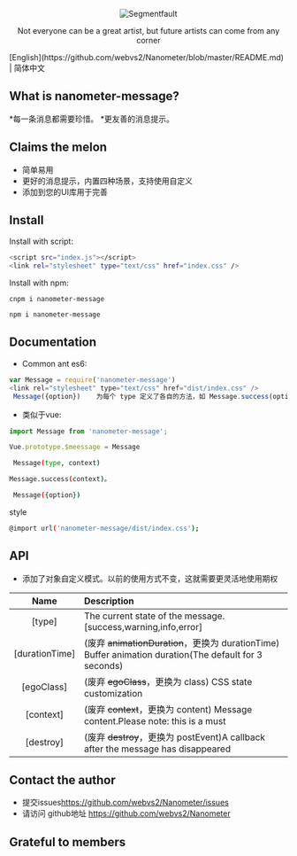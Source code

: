 <div align="center">

![Segmentfault](https://github.com/webvs2/Nanometer/blob/master/src/assets/img/rain.svg)

<p>Not everyone can be a great artist, but future artists can come from any corner</p>

</div>
[English](https://github.com/webvs2/Nanometer/blob/master/README.md)  | 简体中文

<h2 align="centre">What is nanometer-message?</h2>
*每一条消息都需要珍惜。
*更友善的消息提示。
<h2 align="left">Claims the melon<MessageBox有哪些功能？ ></h2>

* 简单易用
* 更好的消息提示，内置四种场景，支持使用自定义
* 添加到您的UI库用于完善

<h2 align="left">Install</h2>
Install with script:

```bash
<script src="index.js"></script>
<link rel="stylesheet" type="text/css" href="index.css" />
```

Install with npm:

```
cnpm i nanometer-message
```

```bash
npm i nanometer-message
```

<h2 align="left">Documentation</h2>

* Common ant es6:

```js  
var Message = require('nanometer-message')
<link rel="stylesheet" type="text/css" href="dist/index.css" />
 Message({option})    为每个 type 定义了各自的方法，如 Message.success(options)。
```

* 类似于vue:

```js
import Message from 'nanometer-message';

Vue.prototype.$meessage = Message  
```
```bash
 Message(type, context)
```

```bash
Message.success(context)。
```

```bash
 Message({option})
```
style

```bash
@import url('nanometer-message/dist/index.css');
```



<h2 align="left">API</h2>

* 添加了对象自定义模式。以前的使用方式不变，这就需要更灵活地使用期权

|Name|Description|
|:--:|:----------|
|[type]|The current state of the message. [success,warning,info,error]|
|[durationTime]| (废弃 <s> animationDuration</s>，更换为 durationTime) Buffer animation duration(The default for 3 seconds)|
|[egoClass]|(废弃 <s> egoClass</s>，更换为 class) CSS state customization|
|[context]|(废弃 <s> context</s>，更换为 content) Message content.Please note: this is a must|
|[destroy]| (废弃 <s>destroy</s>，更换为 postEvent)A callback after the message has disappeared |

<h2 align="left">Contact the author</h2>

* 提交issues<https://github.com/webvs2/Nanometer/issues>
* 请访问 github地址 <a herf="https://github.com/webvs2/Nanometer"> https://github.com/webvs2/Nanometer</a>

<h2 align="left">Grateful to members</h2>

